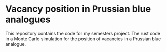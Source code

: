 # Vacancy position in Prussian blue analogues

This repository contains the code for my semesters project.
The rust code in a Monte Carlo simulation for the position of vacancies in a Prussian blue analogue.
